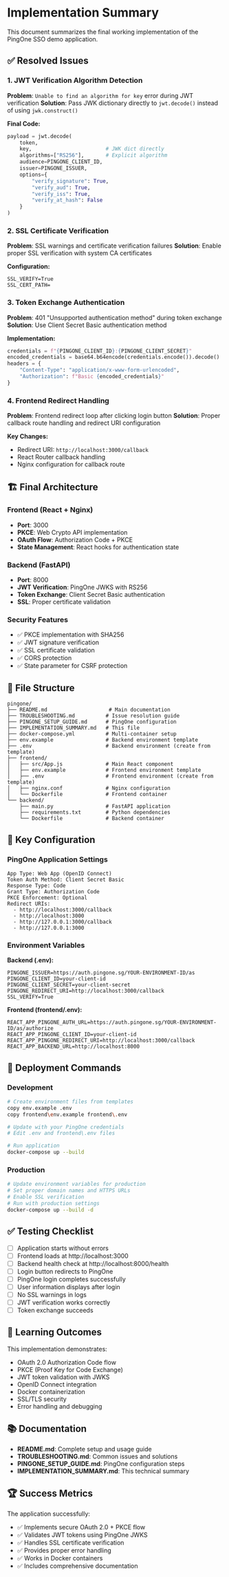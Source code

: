 # Implementation Summary

This document summarizes the final working implementation of the PingOne SSO demo application.

## ✅ Resolved Issues

### 1. JWT Verification Algorithm Detection
**Problem**: `Unable to find an algorithm for key` error during JWT verification
**Solution**: Pass JWK dictionary directly to `jwt.decode()` instead of using `jwk.construct()`

**Final Code:**
```python
payload = jwt.decode(
    token,
    key,                        # JWK dict directly
    algorithms=["RS256"],       # Explicit algorithm
    audience=PINGONE_CLIENT_ID,
    issuer=PINGONE_ISSUER,
    options={
        "verify_signature": True,
        "verify_aud": True,
        "verify_iss": True,
        "verify_at_hash": False
    }
)
```

### 2. SSL Certificate Verification
**Problem**: SSL warnings and certificate verification failures
**Solution**: Enable proper SSL verification with system CA certificates

**Configuration:**
```env
SSL_VERIFY=True
SSL_CERT_PATH=
```

### 3. Token Exchange Authentication
**Problem**: 401 "Unsupported authentication method" during token exchange
**Solution**: Use Client Secret Basic authentication method

**Implementation:**
```python
credentials = f"{PINGONE_CLIENT_ID}:{PINGONE_CLIENT_SECRET}"
encoded_credentials = base64.b64encode(credentials.encode()).decode()
headers = {
    "Content-Type": "application/x-www-form-urlencoded",
    "Authorization": f"Basic {encoded_credentials}"
}
```

### 4. Frontend Redirect Handling
**Problem**: Frontend redirect loop after clicking login button
**Solution**: Proper callback route handling and redirect URI configuration

**Key Changes:**
- Redirect URI: `http://localhost:3000/callback`
- React Router callback handling
- Nginx configuration for callback route

## 🏗️ Final Architecture

### Frontend (React + Nginx)
- **Port**: 3000
- **PKCE**: Web Crypto API implementation
- **OAuth Flow**: Authorization Code + PKCE
- **State Management**: React hooks for authentication state

### Backend (FastAPI)
- **Port**: 8000
- **JWT Verification**: PingOne JWKS with RS256
- **Token Exchange**: Client Secret Basic authentication
- **SSL**: Proper certificate validation

### Security Features
- ✅ PKCE implementation with SHA256
- ✅ JWT signature verification
- ✅ SSL certificate validation
- ✅ CORS protection
- ✅ State parameter for CSRF protection

## 📁 File Structure

```
pingone/
├── README.md                    # Main documentation
├── TROUBLESHOOTING.md          # Issue resolution guide
├── PINGONE_SETUP_GUIDE.md      # PingOne configuration
├── IMPLEMENTATION_SUMMARY.md   # This file
├── docker-compose.yml          # Multi-container setup
├── env.example                 # Backend environment template
├── .env                        # Backend environment (create from template)
├── frontend/
│   ├── src/App.js              # Main React component
│   ├── env.example             # Frontend environment template
│   ├── .env                    # Frontend environment (create from template)
│   ├── nginx.conf              # Nginx configuration
│   └── Dockerfile              # Frontend container
└── backend/
    ├── main.py                 # FastAPI application
    ├── requirements.txt        # Python dependencies
    └── Dockerfile              # Backend container
```

## 🔧 Key Configuration

### PingOne Application Settings
```
App Type: Web App (OpenID Connect)
Token Auth Method: Client Secret Basic
Response Type: Code
Grant Type: Authorization Code
PKCE Enforcement: Optional
Redirect URIs:
  - http://localhost:3000/callback
  - http://localhost:3000
  - http://127.0.0.1:3000/callback
  - http://127.0.0.1:3000
```

### Environment Variables
**Backend (.env):**
```env
PINGONE_ISSUER=https://auth.pingone.sg/YOUR-ENVIRONMENT-ID/as
PINGONE_CLIENT_ID=your-client-id
PINGONE_CLIENT_SECRET=your-client-secret
PINGONE_REDIRECT_URI=http://localhost:3000/callback
SSL_VERIFY=True
```

**Frontend (frontend/.env):**
```env
REACT_APP_PINGONE_AUTH_URL=https://auth.pingone.sg/YOUR-ENVIRONMENT-ID/as/authorize
REACT_APP_PINGONE_CLIENT_ID=your-client-id
REACT_APP_PINGONE_REDIRECT_URI=http://localhost:3000/callback
REACT_APP_BACKEND_URL=http://localhost:8000
```

## 🚀 Deployment Commands

### Development
```bash
# Create environment files from templates
copy env.example .env
copy frontend\env.example frontend\.env

# Update with your PingOne credentials
# Edit .env and frontend\.env files

# Run application
docker-compose up --build
```

### Production
```bash
# Update environment variables for production
# Set proper domain names and HTTPS URLs
# Enable SSL verification
# Run with production settings
docker-compose up --build -d
```

## ✅ Testing Checklist

- [ ] Application starts without errors
- [ ] Frontend loads at http://localhost:3000
- [ ] Backend health check at http://localhost:8000/health
- [ ] Login button redirects to PingOne
- [ ] PingOne login completes successfully
- [ ] User information displays after login
- [ ] No SSL warnings in logs
- [ ] JWT verification works correctly
- [ ] Token exchange succeeds

## 🎯 Learning Outcomes

This implementation demonstrates:
- OAuth 2.0 Authorization Code flow
- PKCE (Proof Key for Code Exchange)
- JWT token validation with JWKS
- OpenID Connect integration
- Docker containerization
- SSL/TLS security
- Error handling and debugging

## 📚 Documentation

- **README.md**: Complete setup and usage guide
- **TROUBLESHOOTING.md**: Common issues and solutions
- **PINGONE_SETUP_GUIDE.md**: PingOne configuration steps
- **IMPLEMENTATION_SUMMARY.md**: This technical summary

## 🏆 Success Metrics

The application successfully:
- ✅ Implements secure OAuth 2.0 + PKCE flow
- ✅ Validates JWT tokens using PingOne JWKS
- ✅ Handles SSL certificate verification
- ✅ Provides proper error handling
- ✅ Works in Docker containers
- ✅ Includes comprehensive documentation
